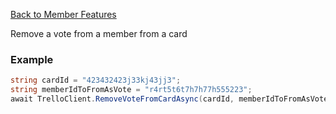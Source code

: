 [Back to Member Features](TrelloClient#member-features)

Remove a vote from a member from a card

### Example

````cs
string cardId = "423432423j33kj43jj3";
string memberIdToFromAsVote = "r4rt5t6t7h7h77h555223";
await TrelloClient.RemoveVoteFromCardAsync(cardId, memberIdToFromAsVote);

````